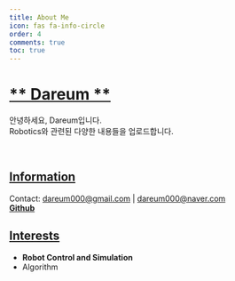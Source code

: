 ```yaml
---
title: About Me
icon: fas fa-info-circle
order: 4
comments: true
toc: true
---
```


# [** Dareum **](https://special-grip-6f7.notion.site/Seoyoung-Oh-2a6b295b15b4435bb7b945bb07a572ae)       
안녕하세요, Dareum입니다.       
Robotics와 관련된 다양한 내용들을 업로드합니다.      

&nbsp;
&nbsp;
&nbsp;

## <u>Information</u>
Contact: dareum000@gmail.com | dareum000@naver.com  
[**Github**](https://github.com/dareumHJ)

## <u>Interests</u>
- **Robot Control and Simulation**     
- Algorithm    


